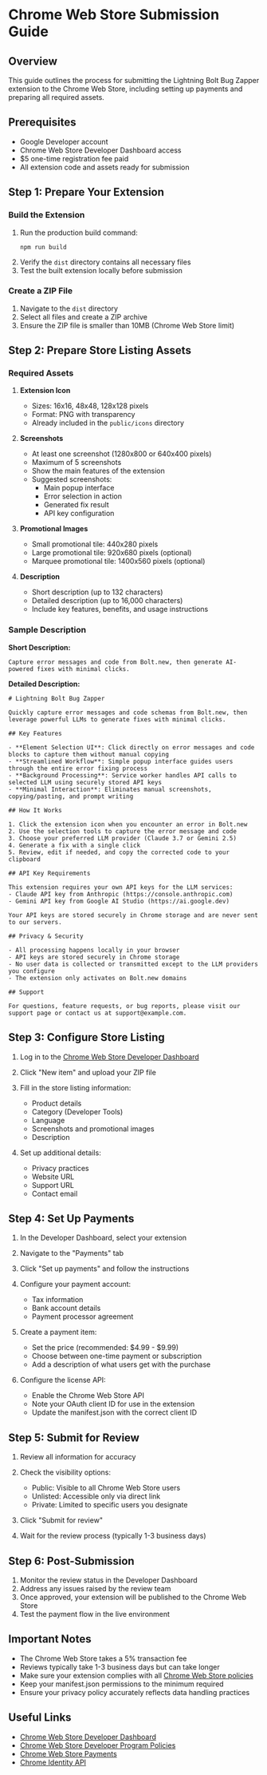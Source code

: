 # Chrome Web Store Submission Guide

## Overview
This guide outlines the process for submitting the Lightning Bolt Bug Zapper extension to the Chrome Web Store, including setting up payments and preparing all required assets.

## Prerequisites
- Google Developer account
- Chrome Web Store Developer Dashboard access
- $5 one-time registration fee paid
- All extension code and assets ready for submission

## Step 1: Prepare Your Extension

### Build the Extension
1. Run the production build command:
   ```
   npm run build
   ```
2. Verify the `dist` directory contains all necessary files
3. Test the built extension locally before submission

### Create a ZIP File
1. Navigate to the `dist` directory
2. Select all files and create a ZIP archive
3. Ensure the ZIP file is smaller than 10MB (Chrome Web Store limit)

## Step 2: Prepare Store Listing Assets

### Required Assets
1. **Extension Icon**
   - Sizes: 16x16, 48x48, 128x128 pixels
   - Format: PNG with transparency
   - Already included in the `public/icons` directory

2. **Screenshots**
   - At least one screenshot (1280x800 or 640x400 pixels)
   - Maximum of 5 screenshots
   - Show the main features of the extension
   - Suggested screenshots:
     - Main popup interface
     - Error selection in action
     - Generated fix result
     - API key configuration

3. **Promotional Images**
   - Small promotional tile: 440x280 pixels
   - Large promotional tile: 920x680 pixels (optional)
   - Marquee promotional tile: 1400x560 pixels (optional)

4. **Description**
   - Short description (up to 132 characters)
   - Detailed description (up to 16,000 characters)
   - Include key features, benefits, and usage instructions

### Sample Description

**Short Description:**
```
Capture error messages and code from Bolt.new, then generate AI-powered fixes with minimal clicks.
```

**Detailed Description:**
```
# Lightning Bolt Bug Zapper

Quickly capture error messages and code schemas from Bolt.new, then leverage powerful LLMs to generate fixes with minimal clicks.

## Key Features

- **Element Selection UI**: Click directly on error messages and code blocks to capture them without manual copying
- **Streamlined Workflow**: Simple popup interface guides users through the entire error fixing process
- **Background Processing**: Service worker handles API calls to selected LLM using securely stored API keys
- **Minimal Interaction**: Eliminates manual screenshots, copying/pasting, and prompt writing

## How It Works

1. Click the extension icon when you encounter an error in Bolt.new
2. Use the selection tools to capture the error message and code
3. Choose your preferred LLM provider (Claude 3.7 or Gemini 2.5)
4. Generate a fix with a single click
5. Review, edit if needed, and copy the corrected code to your clipboard

## API Key Requirements

This extension requires your own API keys for the LLM services:
- Claude API key from Anthropic (https://console.anthropic.com)
- Gemini API key from Google AI Studio (https://ai.google.dev)

Your API keys are stored securely in Chrome storage and are never sent to our servers.

## Privacy & Security

- All processing happens locally in your browser
- API keys are stored securely in Chrome storage
- No user data is collected or transmitted except to the LLM providers you configure
- The extension only activates on Bolt.new domains

## Support

For questions, feature requests, or bug reports, please visit our support page or contact us at support@example.com.
```

## Step 3: Configure Store Listing

1. Log in to the [Chrome Web Store Developer Dashboard](https://chrome.google.com/webstore/devconsole)
2. Click "New item" and upload your ZIP file
3. Fill in the store listing information:
   - Product details
   - Category (Developer Tools)
   - Language
   - Screenshots and promotional images
   - Description

4. Set up additional details:
   - Privacy practices
   - Website URL
   - Support URL
   - Contact email

## Step 4: Set Up Payments

1. In the Developer Dashboard, select your extension
2. Navigate to the "Payments" tab
3. Click "Set up payments" and follow the instructions
4. Configure your payment account:
   - Tax information
   - Bank account details
   - Payment processor agreement

5. Create a payment item:
   - Set the price (recommended: $4.99 - $9.99)
   - Choose between one-time payment or subscription
   - Add a description of what users get with the purchase

6. Configure the license API:
   - Enable the Chrome Web Store API
   - Note your OAuth client ID for use in the extension
   - Update the manifest.json with the correct client ID

## Step 5: Submit for Review

1. Review all information for accuracy
2. Check the visibility options:
   - Public: Visible to all Chrome Web Store users
   - Unlisted: Accessible only via direct link
   - Private: Limited to specific users you designate

3. Click "Submit for review"
4. Wait for the review process (typically 1-3 business days)

## Step 6: Post-Submission

1. Monitor the review status in the Developer Dashboard
2. Address any issues raised by the review team
3. Once approved, your extension will be published to the Chrome Web Store
4. Test the payment flow in the live environment

## Important Notes

- The Chrome Web Store takes a 5% transaction fee
- Reviews typically take 1-3 business days but can take longer
- Make sure your extension complies with all [Chrome Web Store policies](https://developer.chrome.com/docs/webstore/program-policies/)
- Keep your manifest.json permissions to the minimum required
- Ensure your privacy policy accurately reflects data handling practices

## Useful Links

- [Chrome Web Store Developer Dashboard](https://chrome.google.com/webstore/devconsole)
- [Chrome Web Store Developer Program Policies](https://developer.chrome.com/docs/webstore/program-policies/)
- [Chrome Web Store Payments](https://developer.chrome.com/docs/webstore/money/)
- [Chrome Identity API](https://developer.chrome.com/docs/extensions/reference/identity/)
